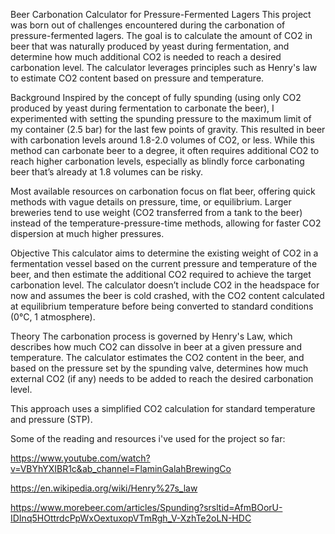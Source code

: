 Beer Carbonation Calculator for Pressure-Fermented Lagers
This project was born out of challenges encountered during the carbonation of pressure-fermented lagers. The goal is to calculate the amount of CO2 in beer that was naturally produced by yeast during fermentation, and determine how much additional CO2 is needed to reach a desired carbonation level. The calculator leverages principles such as Henry's law to estimate CO2 content based on pressure and temperature.

Background
Inspired by the concept of fully spunding (using only CO2 produced by yeast during fermentation to carbonate the beer), I experimented with setting the spunding pressure to the maximum limit of my container (2.5 bar) for the last few points of gravity. This resulted in beer with carbonation levels around 1.8-2.0 volumes of CO2, or less. While this method can carbonate beer to a degree, it often requires additional CO2 to reach higher carbonation levels, especially as blindly force carbonating beer that’s already at 1.8 volumes can be risky.

Most available resources on carbonation focus on flat beer, offering quick methods with vague details on pressure, time, or equilibrium. Larger breweries tend to use weight (CO2 transferred from a tank to the beer) instead of the temperature-pressure-time methods, allowing for faster CO2 dispersion at much higher pressures.

Objective
This calculator aims to determine the existing weight of CO2 in a fermentation vessel based on the current pressure and temperature of the beer, and then estimate the additional CO2 required to achieve the target carbonation level. The calculator doesn’t include CO2 in the headspace for now and assumes the beer is cold crashed, with the CO2 content calculated at equilibrium temperature before being converted to standard conditions (0°C, 1 atmosphere).

Theory
The carbonation process is governed by Henry's Law, which describes how much CO2 can dissolve in beer at a given pressure and temperature. The calculator estimates the CO2 content in the beer, and based on the pressure set by the spunding valve, determines how much external CO2 (if any) needs to be added to reach the desired carbonation level.

This approach uses a simplified CO2 calculation for standard temperature and pressure (STP).

Some of the reading and resources i've used for the project so far:

https://www.youtube.com/watch?v=VBYhYXIBR1c&ab_channel=FlaminGalahBrewingCo

https://en.wikipedia.org/wiki/Henry%27s_law

https://www.morebeer.com/articles/Spunding?srsltid=AfmBOorU-IDInq5HOttrdcPpWxOextuxopVTmRgh_V-XzhTe2oLN-HDC
